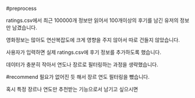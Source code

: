 #preprocess

ratings.csv에서 최근 100000개 정보만 읽어서 100개이상의 후기를 남긴 유저의 정보만 남겼습니다.

영화정보는 많아도 연산복잡도에 크게 영향을 주지 않아서 따로 건들지 않았습니다.

사용자가 입력하면 실제 ratings.csv에 후기 정보를 추가하도록 했습니다.

데이터가 충분히 작아서 연도나 장르로 필터링하는 과정을 생략했습니다.


#recommend
필요가 없어진 듯 해서 장르 연도 필터링을 뺐습니다.

혹시 특정 장르나 연도만 추천받는 기능으로서 남기고 싶으시면 
